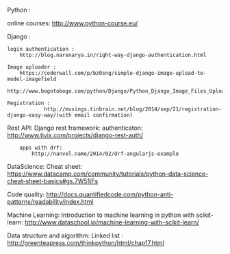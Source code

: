 Python : 

online courses:
http://www.python-course.eu/

Django : 

	login authentication : 
		http://blog.narenarya.in/right-way-django-authentication.html

	Image uploader :
		https://coderwall.com/p/bz0sng/simple-django-image-upload-to-model-imagefield
		http://www.bogotobogo.com/python/Django/Python_Django_Image_Files_Uploading_Example.php

	Registration :
                http://musings.tinbrain.net/blog/2014/sep/21/registration-django-easy-way/(with email confirmation)


Rest API:
	Django rest framework:
		authenticaton:
			http://www.tivix.com/projects/django-rest-auth/

		apps with drf:
			http://nanvel.name/2014/02/drf-angularjs-example

DataScience:
	Cheat sheet: https://www.datacamp.com/community/tutorials/python-data-science-cheat-sheet-basics#gs.7W51iFs


Code quality:
	http://docs.quantifiedcode.com/python-anti-patterns/readability/index.html


Machine Learning:
        Introduction to machine learning in python with scikit-learn:
	http://www.dataschool.io/machine-learning-with-scikit-learn/ 

Data structure and algorithm:
	Linked list : http://greenteapress.com/thinkpython/html/chap17.html
